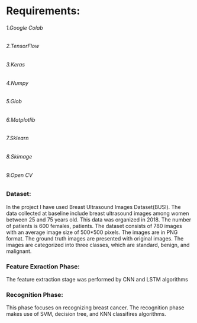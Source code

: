 # Requirements:
###### 1.Google Colab
###### 2.TensorFlow
###### 3.Keras
###### 4.Numpy
###### 5.Glob
###### 6.Matplotlib
###### 7.Sklearn
###### 8.Skimage
###### 9.Open CV


### Dataset:
In the project I have used Breast Ultrasound Images Dataset(BUSI). The data collected at baseline include breast ultrasound images among women between 25 and 75 years old. This data was organized in 2018. The number of patients is 600 females, patients. The dataset consists of 780 images with an average image size of 500*500 pixels. The images are in PNG format. The ground truth images are presented with original images. The images are categorized into three classes, which are standard, benign, and malignant.

### Feature Exraction Phase:
The feature extraction stage was performed by CNN and LSTM algorithms

### Recognition Phase:
This phase focuses on recognizing breast cancer. The recognition phase makes use of SVM, decision tree, and KNN classifires algorithms.
